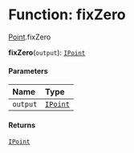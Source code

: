# Function: fixZero

[Point](/en/auto-docs/editor/modules/Point.md).fixZero

**fixZero**(`output`): [`IPoint`](/en/auto-docs/editor/interfaces/IPoint.md)

#### Parameters

| Name | Type |
| :------ | :------ |
| `output` | [`IPoint`](/en/auto-docs/editor/interfaces/IPoint.md) |

#### Returns

[`IPoint`](/en/auto-docs/editor/interfaces/IPoint.md)
